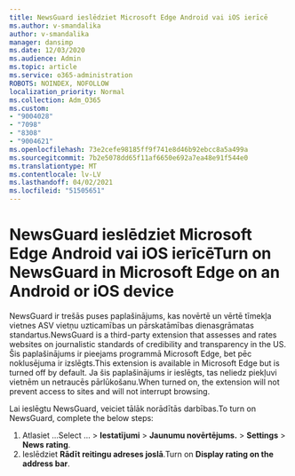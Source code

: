```yaml
---
title: NewsGuard ieslēdziet Microsoft Edge Android vai iOS ierīcē
ms.author: v-smandalika
author: v-smandalika
manager: dansimp
ms.date: 12/03/2020
ms.audience: Admin
ms.topic: article
ms.service: o365-administration
ROBOTS: NOINDEX, NOFOLLOW
localization_priority: Normal
ms.collection: Adm_O365
ms.custom:
- "9004028"
- "7098"
- "8308"
- "9004621"
ms.openlocfilehash: 73e2cefe98185ff9f741e8d46b92ebcc8a5a499a
ms.sourcegitcommit: 7b2e5078dd65f11af6650e692a7ea48e91f544e0
ms.translationtype: MT
ms.contentlocale: lv-LV
ms.lasthandoff: 04/02/2021
ms.locfileid: "51505651"
---
```

# <a name="turn-on-newsguard-in-microsoft-edge-on-an-android-or-ios-device"></a><span data-ttu-id="14417-102">NewsGuard ieslēdziet Microsoft Edge Android vai iOS ierīcē</span><span class="sxs-lookup"><span data-stu-id="14417-102">Turn on NewsGuard in Microsoft Edge on an Android or iOS device</span></span>

<span data-ttu-id="14417-103">NewsGuard ir trešās puses paplašinājums, kas novērtē un vērtē tīmekļa vietnes ASV vietņu uzticamības un pārskatāmības dienasgrāmatas standartus.</span><span class="sxs-lookup"><span data-stu-id="14417-103">NewsGuard is a third-party extension that assesses and rates websites on journalistic standards of credibility and transparency in the US.</span></span> <span data-ttu-id="14417-104">Šis paplašinājums ir pieejams programmā Microsoft Edge, bet pēc noklusējuma ir izslēgts.</span><span class="sxs-lookup"><span data-stu-id="14417-104">This extension is available in Microsoft Edge but is turned off by default.</span></span> <span data-ttu-id="14417-105">Ja šis paplašinājums ir ieslēgts, tas neliedz piekļuvi vietnēm un netraucēs pārlūkošanu.</span><span class="sxs-lookup"><span data-stu-id="14417-105">When turned on, the extension will not prevent access to sites and will not interrupt browsing.</span></span>

<span data-ttu-id="14417-106">Lai ieslēgtu NewsGuard, veiciet tālāk norādītās darbības.</span><span class="sxs-lookup"><span data-stu-id="14417-106">To turn on NewsGuard, complete the below steps:</span></span>
1. <span data-ttu-id="14417-107">Atlasiet ...</span><span class="sxs-lookup"><span data-stu-id="14417-107">Select …</span></span><span data-ttu-id="14417-108"> > **Iestatījumi**  >  **Jaunumu novērtējums.**</span><span class="sxs-lookup"><span data-stu-id="14417-108"> > **Settings** > **News rating**.</span></span>
2. <span data-ttu-id="14417-109">Ieslēdziet **Rādīt reitingu adreses joslā**.</span><span class="sxs-lookup"><span data-stu-id="14417-109">Turn on **Display rating on the address bar**.</span></span>